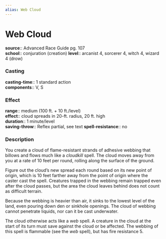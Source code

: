 ```yaml
---
alias: Web Cloud
---
```


# Web Cloud 

**source**:: Advanced Race Guide pg. 107  
**school**:: conjuration (creation)
**level**:: arcanist 4, sorcerer 4, witch 4, wizard 4 (drow)

### Casting 

**casting-time**:: 1 standard action  
**components**:: V, S

### Effect 

**range**:: medium (100 ft. + 10 ft./level)  
**effect**:: cloud spreads in 20-ft. radius, 20 ft. high  
**duration**:: 1 minute/level  
**saving-throw**:: Reflex partial, see text
**spell-resistance**:: no

### Description 

You create a cloud of flame-resistant strands of adhesive webbing that billows and flows much like a *cloudkill* spell. The cloud moves away from you at a rate of 10 feet per round, rolling along the surface of the ground.  
  
Figure out the cloud’s new spread each round based on its new point of origin, which is 10 feet farther away from the point of origin where the caster cast the spell. Creatures trapped in the webbing remain trapped even after the cloud passes, but the area the cloud leaves behind does not count as difficult terrain.  
  
Because the webbing is heavier than air, it sinks to the lowest level of the land, even pouring down den or sinkhole openings. The cloud of webbing cannot penetrate liquids, nor can it be cast underwater.  
  
The cloud otherwise acts like a *web* spell. A creature in the cloud at the start of its turn must save against the cloud or be affected. The webbing of this spell is flammable (see the *web* spell), but has fire resistance 5.

